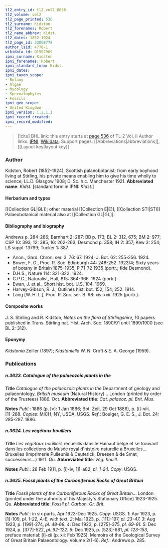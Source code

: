 ```yaml
---
tl2_entry_id: tl2_vol2_0636
tl2_volume: vol2
tl2_page_printed: 536
tl2_surname: Kidston
tl2_forenames: Robert
tl2_name_abbrev: Kidst.
tl2_dates: 1852-1924
tl2_page_id: 33068778
author_lsid: 4770-1
wikidata_id: Q1507909
ipni_surname: Kidston
ipni_forenames: Robert
ipni_standard_form: Kidst.
ipni_dates: 
ipni_taxon_scope: 
- Botany
- Algae
- Mycology
- Spermatophytes
- Fossils
ipni_geo_scope: 
- United Kingdom
ipni_version: 1.2.1.1
ipni_record_created: 
ipni_record_modified:
---
```


> [!cite] BHL link: this entry starts at [page 536](https://www.biodiversitylibrary.org/page/33068778) of TL-2 Vol. II
> Author links: [IPNI](https://www.ipni.org/a/4770-1), [Wikidata](https://www.wikidata.org/wiki/Q1507909). Support pages: [[Abbreviations|abbreviations]], [[Layout key|layout key]]

### Author

Kidston, Robert (1852-1924), Scottish palaeobotanist; from early boyhood living at Stirling, his private means enabling him to give his time wholly to science; LL.D. Glasgow 1908; D. Sc. h.c. Manchester 1921. 
**Abbreviated name**: *Kidst.* \[standard form in IPNI: *Kidst.*\]

#### Herbarium and types

[[Collection GL|GL]]; other material [[Collection E|E]], [[Collection STI|STI]] Palaeobotanical material also at [[Collection GL|GL]].

#### Bibliography and biography

Andrews p. 284-286; Barnhart 2: 287; BB p. 173; BL 2: 312, 675; BM 2: 977; CSP 10: 393, 12: 385, 16: 262-263; Desmond p. 358; IH 2: 357; Kew 3: 254; LS suppl. 13799; Tucker 1: 387.
- Anon., Gard. Chron. ser. 3. 76: 67. 1924; J. Bot. 62: 255-256. 1924.
- Bower, F. O., Proc. R. Soc. Edinburgh 44: 248-252. 1923/4; Sixty years of botany in Britain 1875-1935, P 71-72 1935 (portr.; fide Desmond).
- D.H.S., Nature 114: 321-322. 1924.
- C.P.C., Naturalist, Hull, 815: 364-366. 1924 (portr.).
- Ewan, J. et al., Short hist. bot. U.S. 104. 1969.
- Harvey-Gibson, R. J., Outlines hist. bot. 152, 154, 252. 1914.
- Lang \[W. H. L.\], Proc. R. Soc. ser. B. 98: xiv-xxii. 1925 (portr.).

#### Composite works

J. S. Stirling and R. Kidston, *Notes on the flora of Stirlingshire*, 10 papers published in Trans. Stirling nat. Hist. Arch. Soc. 1890/91 until 1899/1900 (see BL 2: 312).

#### Eponymy

*Kidstonia* Zeiller (1897); *Kidstoniella* W. N. Croft & E. A. George (1959).

### Publications

##### n.3623. Catalogue of the palaeozoic plants in the

**Title**
*Catalogue of the palaeozoic plants in the* Department of geology and palaeontology, *British museum* (Natural History)... London (printed by order of the Trustees) 1886. Oct.
**Abbreviated title**: *Cat. palaeoz. pl. Brit. Mus.*

**Notes**
*Publ*.: 1886 (p. \[v\]: 1 Jan 1886; Bot. Zeit. 29 Oct 1886), p. \[i\]-viii, \[1\]-288. *Copies*: MICH, NY, USDA, USGS.
*Ref*.: Boulger, G. E. S., J. Bot. 24: 285-287. 1886.

##### n.3624. Les végétaux houillers

**Title**
*Les végétaux houillers* recueillis dans le Hainaut belge et se trouvant dans les collections du Musée royal d'histoire naturelle à Bruxelles... Bruxelles (Imprimerie Pulleunis & Ceuterick, Dreesen & de Smet, successeurs...) 1911. Qu.
**Abbreviated title**: *Vég. houill.*

**Notes**
*Publ*.: 28 Feb 1911, p. \[i\]-iv, \[1\]-a82, *pl. 1-24. Copy*: USGS.

##### n.3625. Fossil plants of the Carboniferous Rocks of Great Britain

**Title**
*Fossil plants of the Carboniferous Rocks of Great Britain*... London (printed under the authority of his Majesty's Stationary Office) 1923-1925. Qu.
**Abbreviated title**: *Fossil pl. Carbon. Gr. Brit.*

**Notes**
*Publ*.: in six parts, Apr 1923-Dec 1925. *Copy*: USGS.
*1*: Apr 1923, p. \[1\]-109, *pl. 1-22, A-E*, with text.
*2*: Mai 1923, p. \[111\]-197, *pl. 23-47.*
*3*: Aug 1923, p. \[199\]-274, *pl. 48-68.*
*4*: Dec 1923, p. \[275\]-375, *pl. 69-91.*
*5*: Dec 1924, p. \[377\]-522, *pl. 92-122.*
*6*: Dec 1925, p. \[523\]-681, *pl. 123-153*, preface material: \[i\]-xii (p. xii: Feb 1925).
Memoirs of the Geological Survey of Great Britain Palaeontology. Volume 2(1-6).
*Ref*.: Andrews p. 285.

